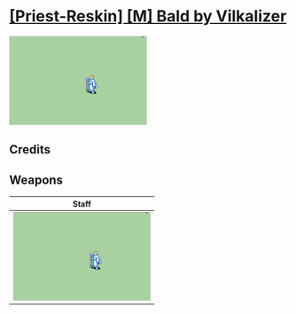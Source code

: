 # [\[Priest-Reskin\] \[M\] Bald by Vilkalizer](./)
 

<img src="./7.%20Staff/Staff_000.png" alt="[Priest-Reskin] [M] Bald by Vilkalizer standing" />

## Credits



## Weapons
 

|Staff |
|  :---: |
| <img alt="Staff animation" src="./7.%20Staff/Staff.gif" /> |
